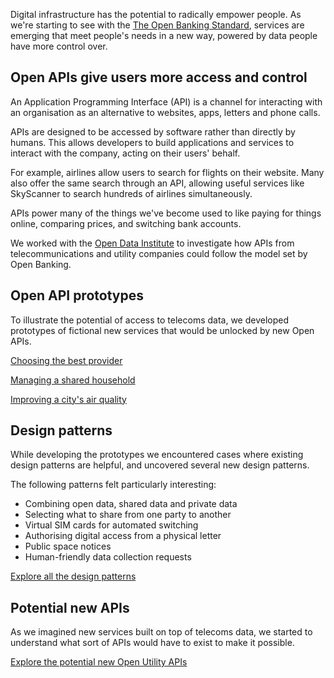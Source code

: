 Digital infrastructure has the potential to radically empower people. As we're starting to see with the [The Open Banking Standard](https://www.openbanking.org.uk), services are emerging that meet people's needs in a new way, powered by data people have more control over.

## Open APIs give users more access and control

An Application Programming Interface (API) is a channel for interacting with an organisation as an alternative to websites, apps, letters and phone calls.

APIs are designed to be accessed by software rather than directly by humans. This allows developers to build applications and services to interact with the company, acting on their users' behalf.

For example, airlines allow users to search for flights on their website. Many also offer the same search through an API, allowing useful services like SkyScanner to search hundreds of airlines simultaneously.

APIs power many of the things we've become used to like paying for things online, comparing prices, and switching bank accounts.

We worked with the [Open Data Institute](https://theodi.org) to investigate how APIs from telecommunications and utility companies could follow the model set by Open Banking.


## Open API prototypes

To illustrate the potential of access to telecoms data, we developed prototypes of fictional new services that would be unlocked by new Open APIs.

[Choosing the best provider](/case-choosing-the-best-provider)

[Managing a shared household](/case-managing-a-shared-household)

[Improving a city's air quality](/case-improving-a-citys-air-quality)


## Design patterns

While developing the prototypes we encountered cases where existing design patterns are helpful, and uncovered several new design patterns.

The following patterns felt particularly interesting:



*   Combining open data, shared data and private data
*   Selecting what to share from one party to another
*   Virtual SIM cards for automated switching
*   Authorising digital access from a physical letter
*   Public space notices
*   Human-friendly data collection requests

[Explore all the design patterns](/design-patterns-for-open-apis)


## Potential new APIs

As we imagined new services built on top of telecoms data, we started to understand what sort of APIs would have to exist to make it possible.

[Explore the potential new Open Utility APIs](/potential-new-apis)
